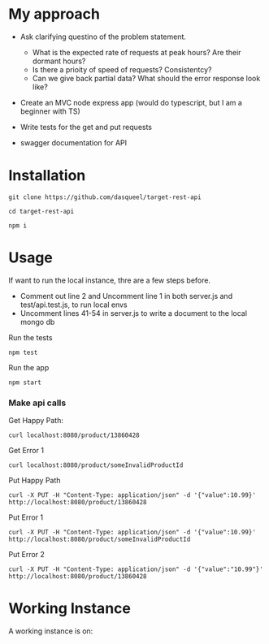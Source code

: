 # My approach

- Ask clarifying questino of the problem statement.

  - What is the expected rate of requests at peak hours? Are their dormant hours?
  - Is there a prioity of speed of requests? Consistentcy?
  - Can we give back partial data? What should the error response look like?

- Create an MVC node express app (would do typescript, but I am a beginner with TS)

* Write tests for the get and put requests

* swagger documentation for API

# Installation

```
git clone https://github.com/dasqueel/target-rest-api

cd target-rest-api

npm i
```

# Usage

If want to run the local instance, thre are a few steps before.

- Comment out line 2 and Uncomment line 1 in both server.js and test/api.test.js, to run local envs
- Uncomment lines 41-54 in server.js to write a document to the local mongo db

Run the tests

```
npm test
```

Run the app

```
npm start
```

### Make api calls

Get Happy Path:

```
curl localhost:8080/product/13860428
```

Get Error 1

```
curl localhost:8080/product/someInvalidProductId
```

Put Happy Path

```
curl -X PUT -H "Content-Type: application/json" -d '{"value":10.99}' http://localhost:8080/product/13860428
```

Put Error 1

```
curl -X PUT -H "Content-Type: application/json" -d '{"value":10.99}' http://localhost:8080/product/someInvalidProductId
```

Put Error 2

```
curl -X PUT -H "Content-Type: application/json" -d '{"value":"10.99"}' http://localhost:8080/product/13860428
```

# Working Instance

A working instance is on: <the heroku api url>
